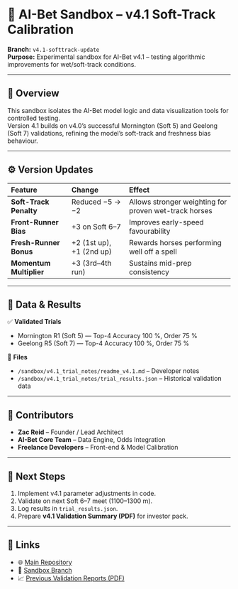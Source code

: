 # 🧠 AI-Bet Sandbox – v4.1 Soft-Track Calibration

**Branch:** `v4.1-softtrack-update`  
**Purpose:** Experimental sandbox for AI-Bet v4.1 – testing algorithmic improvements for wet/soft-track conditions.

---

## 🚀 Overview
This sandbox isolates the AI-Bet model logic and data visualization tools for controlled testing.  
Version 4.1 builds on v4.0’s successful Mornington (Soft 5) and Geelong (Soft 7) validations, refining the model’s soft-track and freshness bias behaviour.

---

## ⚙️ Version Updates

| Feature | Change | Effect |
|:--|:--|:--|
| **Soft-Track Penalty** | Reduced −5 → −2 | Allows stronger weighting for proven wet-track horses |
| **Front-Runner Bias** | +3 on Soft 6–7 | Improves early-speed favourability |
| **Fresh-Runner Bonus** | +2 (1st up), +1 (2nd up) | Rewards horses performing well off a spell |
| **Momentum Multiplier** | +3 (3rd–4th run) | Sustains mid-prep consistency |

---

## 🧩 Data & Results

✅ **Validated Trials**
- Mornington R1 (Soft 5) — Top-4 Accuracy 100 %, Order 75 %
- Geelong R5 (Soft 7) — Top-4 Accuracy 100 %, Order 75 %

📄 **Files**
- `/sandbox/v4.1_trial_notes/readme_v4.1.md` – Developer notes  
- `/sandbox/v4.1_trial_notes/trial_results.json` – Historical validation data  

---

## 👥 Contributors
- **Zac Reid** – Founder / Lead Architect  
- **AI-Bet Core Team** – Data Engine, Odds Integration  
- **Freelance Developers** – Front-end & Model Calibration  

---

## 🧪 Next Steps
1. Implement v4.1 parameter adjustments in code.  
2. Validate on next Soft 6–7 meet (1100–1300 m).  
3. Log results in `trial_results.json`.  
4. Prepare **v4.1 Validation Summary (PDF)** for investor pack.  

---

## 🧭 Links
- 🌐 [Main Repository](https://github.com/theaibet/theaibet)
- 🧰 [Sandbox Branch](https://github.com/theaibet/aibet-sandbox-demo/tree/v4.1-softtrack-update)
- 📈 [Previous Validation Reports (PDF)](placeholder)
